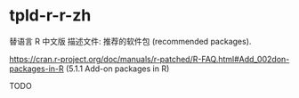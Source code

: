 # tpld-r-r-zh

替语言 R 中文版 描述文件:
推荐的软件包 (recommended packages).

<https://cran.r-project.org/doc/manuals/r-patched/R-FAQ.html#Add_002don-packages-in-R>
(5.1.1 Add-on packages in R)

TODO
